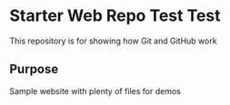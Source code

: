 # Starter Web Repo Test Test

This repository is for showing how Git and GitHub work

## Purpose

Sample website with plenty of files for demos